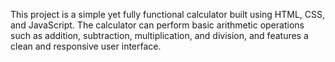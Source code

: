This project is a simple yet fully functional calculator built using HTML, CSS, and JavaScript. The calculator can perform basic arithmetic operations such as addition, subtraction, multiplication, and division, and features a clean and responsive user interface.
